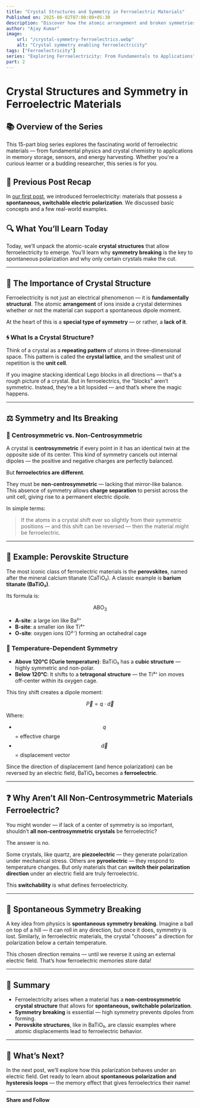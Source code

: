 ```yaml
---
title: "Crystal Structures and Symmetry in Ferroelectric Materials"
Published on: 2025-06-02T07:00:00+05:30
description: "Discover how the atomic arrangement and broken symmetries within crystals make ferroelectricity possible."
author: "Ajay Kumar"
image:
    url: "/crystal-symmetry-ferroelectrics.webp"
    alt: "Crystal symmetry enabling ferroelectricity"
tags: ["Ferroelectricity"]
series: "Exploring Ferroelectricity: From Fundamentals to Applications"
part: 2
---
```


# Crystal Structures and Symmetry in Ferroelectric Materials

## 📚 Overview of the Series

This 15-part blog series explores the fascinating world of ferroelectric materials — from fundamental physics and crystal chemistry to applications in memory storage, sensors, and energy harvesting. Whether you're a curious learner or a budding researcher, this series is for you.

## 🔁 Previous Post Recap

In [our first post](/blog/what-is-ferroelectricity-fundamentals-and-origins), we introduced ferroelectricity: materials that possess a **spontaneous, switchable electric polarization**. We discussed basic concepts and a few real-world examples.

## 🔍 What You’ll Learn Today

Today, we’ll unpack the atomic-scale **crystal structures** that allow ferroelectricity to emerge. You’ll learn why **symmetry breaking** is the key to spontaneous polarization and why only certain crystals make the cut.

---

## 🧱 The Importance of Crystal Structure

Ferroelectricity is not just an electrical phenomenon — it is **fundamentally structural**. The atomic **arrangement** of ions inside a crystal determines whether or not the material can support a spontaneous dipole moment.

At the heart of this is a **special type of symmetry** — or rather, a **lack of it**.

### 🌀 What Is a Crystal Structure?

Think of a crystal as a **repeating pattern** of atoms in three-dimensional space. This pattern is called the **crystal lattice**, and the smallest unit of repetition is the **unit cell**.

If you imagine stacking identical Lego blocks in all directions — that's a rough picture of a crystal. But in ferroelectrics, the "blocks" aren’t symmetric. Instead, they’re a bit lopsided — and that’s where the magic happens.

---

## ⚖️ Symmetry and Its Breaking

### 🔹 Centrosymmetric vs. Non-Centrosymmetric

A crystal is **centrosymmetric** if every point in it has an identical twin at the opposite side of its center. This kind of symmetry cancels out internal dipoles — the positive and negative charges are perfectly balanced.

But **ferroelectrics are different**.

They must be **non-centrosymmetric** — lacking that mirror-like balance. This absence of symmetry allows **charge separation** to persist across the unit cell, giving rise to a permanent electric dipole.

In simple terms:

> If the atoms in a crystal shift ever so slightly from their symmetric positions — and this shift can be reversed — then the material might be ferroelectric.

---

## 🧪 Example: Perovskite Structure

The most iconic class of ferroelectric materials is the **perovskites**, named after the mineral calcium titanate (CaTiO₃). A classic example is **barium titanate (BaTiO₃)**.

Its formula is:

$$
\text{ABO}_3
$$

-   **A-site**: a large ion like Ba²⁺
-   **B-site**: a smaller ion like Ti⁴⁺
-   **O-site**: oxygen ions (O²⁻) forming an octahedral cage

### 🔄 Temperature-Dependent Symmetry

-   **Above 120°C (Curie temperature)**: BaTiO₃ has a **cubic structure** — highly symmetric and non-polar.
-   **Below 120°C**: It shifts to a **tetragonal structure** — the Ti⁴⁺ ion moves off-center within its oxygen cage.

This tiny shift creates a dipole moment:

$$
\vec{P} = q \cdot \vec{d}
$$

Where:

-   $$ q $$ = effective charge
-   $$ \vec{d} $$ = displacement vector

Since the direction of displacement (and hence polarization) can be reversed by an electric field, BaTiO₃ becomes a **ferroelectric**.

---

## ❓ Why Aren’t All Non-Centrosymmetric Materials Ferroelectric?

You might wonder — if lack of a center of symmetry is so important, shouldn’t **all non-centrosymmetric crystals** be ferroelectric?

The answer is no.

Some crystals, like quartz, are **piezoelectric** — they generate polarization under mechanical stress. Others are **pyroelectric** — they respond to temperature changes. But only materials that can **switch their polarization direction** under an electric field are truly ferroelectric.

This **switchability** is what defines ferroelectricity.

---

## 🔄 Spontaneous Symmetry Breaking

A key idea from physics is **spontaneous symmetry breaking**. Imagine a ball on top of a hill — it can roll in any direction, but once it does, symmetry is lost. Similarly, in ferroelectric materials, the crystal "chooses" a direction for polarization below a certain temperature.

This chosen direction remains — until we reverse it using an external electric field. That’s how ferroelectric memories store data!

---

## 🧠 Summary

-   Ferroelectricity arises when a material has a **non-centrosymmetric crystal structure** that allows for **spontaneous, switchable polarization**.
-   **Symmetry breaking** is essential — high symmetry prevents dipoles from forming.
-   **Perovskite structures**, like in BaTiO₃, are classic examples where atomic displacements lead to ferroelectric behavior.

---

## 🔮 What’s Next?

In the next post, we’ll explore how this polarization behaves under an electric field. Get ready to learn about **spontaneous polarization and hysteresis loops** — the memory effect that gives ferroelectrics their name!

---

**Share and Follow**
